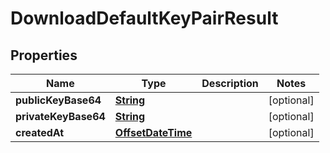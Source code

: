 

# DownloadDefaultKeyPairResult


## Properties

| Name | Type | Description | Notes |
|------------ | ------------- | ------------- | -------------|
|**publicKeyBase64** | [**String**](String.md) |  |  [optional] |
|**privateKeyBase64** | [**String**](String.md) |  |  [optional] |
|**createdAt** | [**OffsetDateTime**](OffsetDateTime.md) |  |  [optional] |




